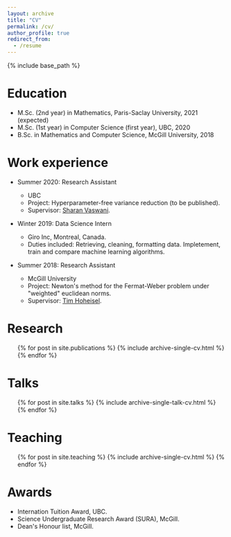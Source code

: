 ```yaml
---
layout: archive
title: "CV"
permalink: /cv/
author_profile: true
redirect_from:
  - /resume
---
```


{% include base_path %}

Education
======
* M.Sc. (2nd year) in Mathematics, Paris-Saclay University, 2021 (expected)
* M.Sc. (1st year) in Computer Science (first year), UBC, 2020
* B.Sc. in Mathematics and Computer Science, McGill University, 2018

Work experience
======
* Summer 2020: Research Assistant
  * UBC
  * Project: Hyperparameter-free variance reduction (to be published).
  * Supervisor: [Sharan Vaswani](https://vaswanis.github.io/).

* Winter 2019: Data Science Intern
  * Giro Inc, Montreal, Canada.
  * Duties included: Retrieving, cleaning, formatting data. Impletement, train and compare machine learning algorithms.
  
* Summer 2018: Research Assistant
  * McGill University
  * Project: Newton's method for the Fermat-Weber problem under "weighted" euclidean norms.
  * Supervisor: [Tim Hoheisel](https://www.math.mcgill.ca/hoheisel/).
  

Research
======
  <ul>{% for post in site.publications %}
    {% include archive-single-cv.html %}
  {% endfor %}</ul>
  
Talks
======
  <ul>{% for post in site.talks %}
    {% include archive-single-talk-cv.html %}
  {% endfor %}</ul>
  
Teaching
======
  <ul>{% for post in site.teaching %}
    {% include archive-single-cv.html %}
  {% endfor %}</ul>
  
Awards
======
* Internation Tuition Award, UBC.
* Science Undergraduate Research Award (SURA), McGill.
* Dean's Honour list, McGill.
